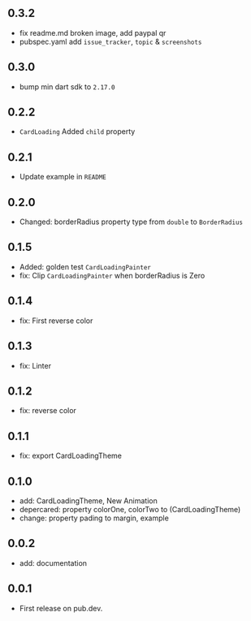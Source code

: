 ## 0.3.2

- fix readme.md broken image, add paypal qr
- pubspec.yaml add `issue_tracker`, `topic` & `screenshots`

## 0.3.0

- bump min dart sdk to `2.17.0`

## 0.2.2

- `CardLoading` Added `child` property

## 0.2.1

- Update example in `README`

## 0.2.0

- Changed: borderRadius property type from `double` to `BorderRadius`

## 0.1.5

- Added: golden test `CardLoadingPainter`
- fix: Clip `CardLoadingPainter` when borderRadius is Zero

## 0.1.4

- fix: First reverse color

## 0.1.3

- fix: Linter

## 0.1.2

- fix: reverse color

## 0.1.1

- fix: export CardLoadingTheme

## 0.1.0

- add: CardLoadingTheme, New Animation
- depercared: property colorOne, colorTwo to (CardLoadingTheme)
- change: property pading to margin, example

## 0.0.2

- add: documentation

## 0.0.1

- First release on pub.dev.
